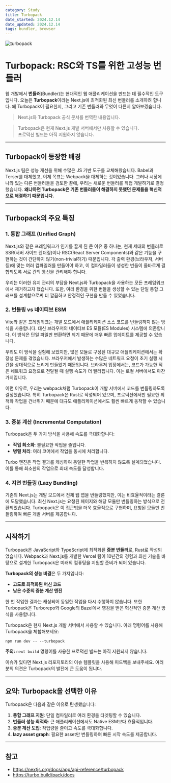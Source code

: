 ```yaml
---
category: Study
title: Turbopack
date_started: 2024.12.14
date_updated: 2024.12.14
tags: bundler, browser
---
```


<img src='https://github.com/user-attachments/assets/bf424249-6c33-4964-a258-0c9b502fbcf3' alt='turbopack' />

# Turbopack: RSC와 TS를 위한 고성능 번들러

웹 개발에서 **번들러**(Bundler)는 현대적인 웹 애플리케이션을 만드는 데 필수적인 도구입니다. 오늘은 **Turbopack**이라는 Next.js에 최적화된 최신 번들러를 소개하려 합니다. 왜 Turbopack이 필요한지, 그리고 기존 번들러와 무엇이 다른지 알아보겠습니다.

> Next.js와 Turbopack 공식 문서를 번역한 내용입니다.

> Turbopack은 현재 Next.js 개발 서버에서만 사용할 수 있습니다.  
> 프로덕션 빌드는 아직 지원하지 않습니다.

---

## Turbopack이 등장한 배경

Next.js 팀은 성능 개선을 위해 수많은 JS 기반 도구를 교체해왔습니다. Babel과 Terser를 대체했고, 이제 목표는 Webpack을 대체하는 것이었습니다. 그러나 시장에 나와 있는 다른 번들러들을 검토한 끝에, 우리는 새로운 번들러를 직접 개발하기로 결정했습니다. **왜냐하면 Turbopack은 기존 번들러들이 해결하지 못했던 문제들을 혁신적으로 해결하기 때문입니다.**

---

## Turbopack의 주요 특징

### 1. 통합 그래프 (Unified Graph)

Next.js와 같은 프레임워크가 인기를 끌게 된 큰 이유 중 하나는, 현재 세대의 번들러로 SSR(서버 사이드 렌더링)이나 RSC(React Server Components)와 같은 기능을 구현하는 것이 간단하지 않기(non-trivial하기) 때문입니다. 각 출력 환경(브라우저, 서버 등)에 맞는 여러 컴파일러를 만들어야 하고, 이 컴파일러들이 생성한 번들이 올바르게 결합되도록 서로 간의 통신을 관리해야 합니다.

우리는 이러한 유지 관리의 부담을 Next.js와 Turbopack을 사용하는 모든 프레임워크에서 제거하고자 했습니다. 또한, 여러 환경을 위한 번들을 생성할 수 있는 단일 통합 그래프를 설계함으로써 더 깔끔하고 안정적인 구현을 만들 수 있었습니다.

### 2. 번들링 vs 네이티브 ESM

Vite와 같은 프레임워크는 개발 모드에서 애플리케이션 소스 코드를 번들링하지 않는 방식을 사용합니다. 대신 브라우저의 네이티브 ES 모듈(ES Modules) 시스템에 의존합니다. 이 방식은 단일 파일만 변환하면 되기 때문에 매우 빠른 업데이트를 제공할 수 있습니다.

우리도 이 방식을 실험해 보았지만, 많은 모듈로 구성된 대규모 애플리케이션에서는 확장성 문제를 겪었습니다. 브라우저에서 발생하는 수많은 네트워크 요청이 초기 실행 시간을 상대적으로 느리게 만들었기 때문입니다. 브라우저 입장에서는, 코드가 가능한 적은 네트워크 요청으로 전달될 때 실행 속도가 더 빨라집니다. 이는 로컬 서버에서도 마찬가지입니다.

이런 이유로, 우리는 webpack처럼 Turbopack이 개발 서버에서 코드를 번들링하도록 결정했습니다. 특히 Turbopack은 Rust로 작성되어 있으며, 프로덕션에서만 필요한 최적화 작업을 건너뛰기 때문에 대규모 애플리케이션에서도 훨씬 빠르게 동작할 수 있습니다.

### 3. 증분 계산 (Incremental Computation)

Turbopack은 두 가지 방식을 사용해 속도를 극대화합니다:
- **작업 최소화**: 불필요한 작업을 줄입니다.
- **병렬 처리**: 여러 코어에서 작업을 동시에 처리합니다.

Turbo 엔진은 작업 결과를 캐싱하여 동일한 작업을 반복하지 않도록 설계되었습니다. 이를 통해 최소한의 작업으로 최대 속도를 달성합니다.

### 4. 지연 번들링 (Lazy Bundling)

기존의 Next.js는 개발 모드에서 전체 웹 앱을 번들링했지만, 이는 비효율적이라는 결론에 도달했습니다. 최신 Next.js는 요청된 페이지와 해당 모듈만 번들링하는 방식으로 전환되었습니다. Turbopack은 이 접근법을 더욱 효율적으로 구현하며, 요청된 모듈만 번들링하여 빠른 개발 서버를 제공합니다.

---

## 시작하기

Turbopack은 JavaScript와 TypeScript에 최적화된 **증분 번들러**로, Rust로 작성되었습니다. Webpack과 Next.js를 개발한 Vercel 팀이 10년간의 경험과 최신 기술을 바탕으로 설계한 Turbopack은 미래의 컴퓨팅을 지원할 준비가 되어 있습니다.

**Turbopack의 성능 비결**은 두 가지입니다:
- **고도로 최적화된 머신 코드**
- **낮은 수준의 증분 계산 엔진**

한 번 작업한 결과는 캐싱되어 동일한 작업을 다시 수행하지 않습니다. 또한 Turbopack은 Turborepo와 Google의 Bazel에서 영감을 받은 혁신적인 증분 계산 방식을 사용합니다.

Turbopack은 현재 Next.js 개발 서버에서 사용할 수 있습니다. 아래 명령어를 사용해 Turbopack을 체험해보세요:

```
npm run dev -- --turbopack
```

**주의:** `next build` 명령어를 사용한 프로덕션 빌드는 아직 지원되지 않습니다.

이슈가 있다면 Next.js 리포지토리의 이슈 템플릿을 사용해 피드백을 보내주세요. 여러분의 의견은 Turbopack의 발전에 큰 도움이 됩니다.

---

## 요약: Turbopack을 선택한 이유

Turbopack은 다음과 같은 이유로 탄생했습니다:

1. **통합 그래프 지원**: 단일 컴파일러로 여러 환경을 타겟팅할 수 있습니다.
2. **번들러 성능 최적화**: 큰 애플리케이션에서도 Native ESM보다 효율적입니다.
3. **증분 계산 도입**: 작업량을 줄이고 속도를 극대화합니다.
4. **lazy asset graph**: 필요한 asset만 번들링하여 빠른 시작 속도를 제공합니다.

---

## 참고

- https://nextjs.org/docs/app/api-reference/turbopack
- https://turbo.build/pack/docs